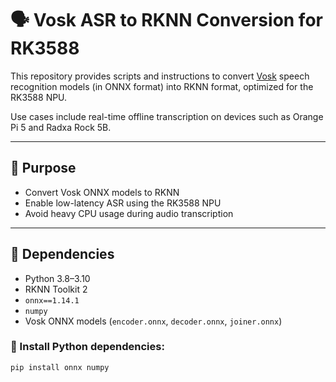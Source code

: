 # 🗣️ Vosk ASR to RKNN Conversion for RK3588

This repository provides scripts and instructions to convert [Vosk](https://github.com/alphacep/vosk-api) speech recognition models (in ONNX format) into RKNN format, optimized for the RK3588 NPU.

Use cases include real-time offline transcription on devices such as Orange Pi 5 and Radxa Rock 5B.

---

## 🎯 Purpose

- Convert Vosk ONNX models to RKNN
- Enable low-latency ASR using the RK3588 NPU
- Avoid heavy CPU usage during audio transcription

---

## 🧱 Dependencies

- Python 3.8–3.10
- RKNN Toolkit 2
- `onnx==1.14.1`
- `numpy`
- Vosk ONNX models (`encoder.onnx`, `decoder.onnx`, `joiner.onnx`)

### 🔧 Install Python dependencies:

```bash
pip install onnx numpy
